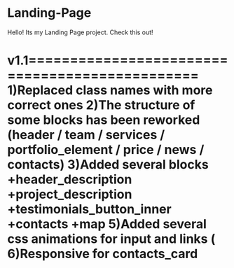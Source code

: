 # Landing-Page
Hello! Its my Landing Page project. Check this out!

v1.1===============================================
1)Replaced class names with more correct ones
2)The structure of some blocks has been reworked (header / team / services / portfolio_element / price / news / contacts)
3)Added several blocks
+header_description
+project_description
+testimonials_button_inner
+contacts
+map
5)Added several css animations for input and links (
6)Responsive for contacts_card
===================================================
